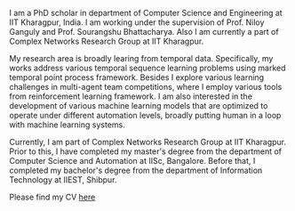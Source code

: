
I am a PhD scholar in department of Computer Science and Engineering at IIT Kharagpur, India. I am working under the supervision of Prof. Niloy Ganguly and Prof. Sourangshu Bhattacharya. Also I am currently a part of Complex Networks Research Group at IIT Kharagpur.  

My research area is broadly learing from temporal data. Specifically, my works address various temporal sequence learning problems using marked temporal point process framework. Besides I explore various learning challenges in multi-agent team competitions, where I employ various tools from reinforcement learning framework. I am also interested in the development of various machine learning models that are optimized to operate under different automation levels, broadly putting human in a loop with machine learning systems. 

Currently, I am part of Complex Networks Research Group at IIT Kharagpur. Prior to this, I have completed my master's degree from the department of Computer Science and Automation at IISc, Bangalore. Before that, I completed my bachelor's degree from the department of Information Technology at IIEST, Shibpur. 

Please find my CV <a href="Paramita_CV_2023.pdf" >here</a>

